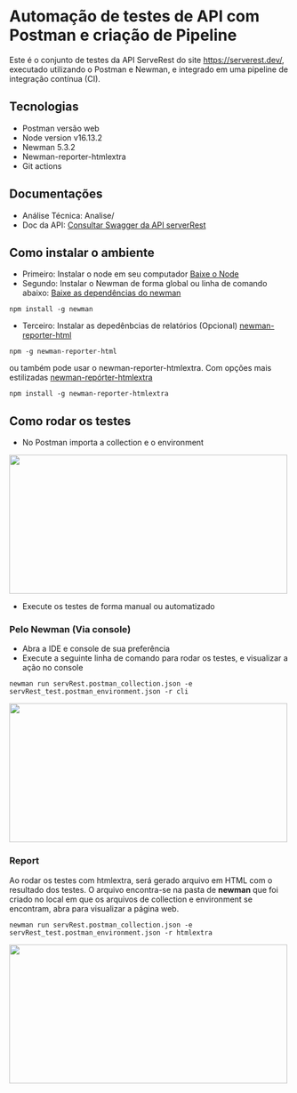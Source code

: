 # Automação de testes de API com Postman e criação de Pipeline
Este é o conjunto de testes da API ServeRest do site https://serverest.dev/, executado utilizando o Postman e Newman, e integrado em uma pipeline de integração contínua (CI).

## Tecnologias
- Postman versão web
- Node version v16.13.2
- Newman 5.3.2
- Newman-reporter-htmlextra
- Git actions

## Documentações
- Análise Técnica: Analise/
- Doc da API: [Consultar Swagger da API serverRest](https://serverest.dev/)


## Como instalar o ambiente
- Primeiro: Instalar o node em seu computador [Baixe o Node](https://nodejs.org/en/download/current)
- Segundo: Instalar o Newman de forma global ou linha de comando  abaixo: [Baixe as dependências do newman](https://www.npmjs.com/package/newman)

```
npm install -g newman
```

- Terceiro: Instalar as depedênbcias de relatórios (Opcional) [newman-reporter-html](https://www.npmjs.com/package/newman-reporter-html)
```
npm -g newman-reporter-html
```
ou também pode usar o newman-reporter-htmlextra. Com opções mais estilizadas [newman-repórter-htmlextra](https://www.npmjs.com/package/newman-reporter-htmlextra)
```
npm install -g newman-reporter-htmlextra
```
## Como rodar os testes
- No Postman importa a collection e o environment
<img src="https://github.com/leonardomartinezmarco/automacao_api_newman-pipeline/assets/55605892/02bcd848-38b9-46f9-8467-6cb0a3ab3dcc)" width="500" height="250">

- Execute os testes de forma manual ou automatizado

### Pelo Newman (Via console)
- Abra a IDE e console de sua preferência
- Execute a seguinte linha de comando para rodar os testes, e visualizar a ação no console
```
newman run servRest.postman_collection.json -e servRest_test.postman_environment.json -r cli
```
<img src="https://github.com/leonardomartinezmarco/automacao_api_newman-pipeline/assets/55605892/65beb3f8-f575-4602-bbbd-e1eb99a9a6ca)" width="500" height="250">


### Report

Ao rodar os testes com htmlextra, será gerado arquivo em HTML com o resultado dos testes. O arquivo encontra-se na pasta de **newman** que foi criado no local em que os arquivos de collection e environment se encontram, abra para visualizar a página web.
```
newman run servRest.postman_collection.json -e servRest_test.postman_environment.json -r htmlextra
```
<img src="https://github.com/leonardomartinezmarco/automacao_api_newman-pipeline/assets/55605892/1639e4ad-6824-45e3-9140-4dbf6d4c41fa)" width="500" height="250">
